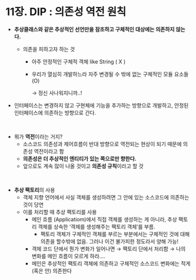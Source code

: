
<br/>

# 11장. DIP : 의존성 역전 원칙
- **추상클래스와 같은 추상적인 선언만을 잠조하고 구체적인 대상에는 의존하지 않는다.**
    - 의존을 피하고자 하는 것
        - 아주 안정적인 구체적 객체 like String ( X )
        - 우리가 열심히 개발하느라 자주 변경될 수 밖에 없는 구체적인 모듈 요소들 (O)
            
            → 정신 사나워지니까..!  
            
- 인터페이스는 변경하지 않고 구현체에 기능을 추가하는 방향으로 개발하고, 안정된 인터페이스에 의존하는 방향으로 간다.

<br/>

- 뭐가 **역전**이라는 거지?
    - 소스코드 의존성과 제어흐름이 반대 방향으로 역전되는 현상이 되기 때문에 의존성 역전이라고 함
    - **의존성은 더 추상적인 엔티티가 있는 쪽으로만 향한다.**
    - 앞으로도 계속 많이 나올 것이고 **의존성 규칙**이라고 할 것
    
<br/>

- **추상 팩토리**의 사용
    - 객체 지향 언어에서 사실 객체를 생성하려면 그 안에 있는 소스코드에 의존하는 것이 당연
    - 이를 처리할 때 추상 팩토리를 사용
        - 메인 흐름 (Applicatiom)에서 직접 객체를 생성하는 게 아니라, 추상 팩토리 객체를 상속한 ‘객체를 생성해주는 팩토리 객체’를 부름.
            - 팩토리 객체가 구체적인 객체를 부르는 부분에서는 구체적인 것에 대해 의존을 할수밖에 없음. 그러나 이건 불가피한 정도라서 양해 가능!
        - 객체 코드 단에서 뭔가 변화가 일어나면 → 팩토리 단에서 처리함 → 나의 변화를 메인 흐름이 모르게 하라....
        - 메인은 추상적인 팩토리 객체에 의존하고 구체적인 소스코드 변화에는 적게(혹은 안) 의존한다